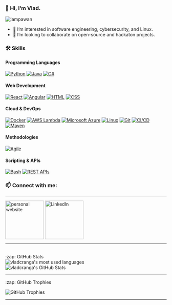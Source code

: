 ### 👋 Hi, I’m Vlad.

<p align="left"> <img src="https://komarev.com/ghpvc/?username=vladcranga&label=Views&color=blue&style=plastic" alt="iampawan" /> </p>

- 🎯 I’m interested in software engineering, cybersecurity, and Linux.
- 🤝 I’m looking to collaborate on open-source and hackaton projects.

### 🛠️ Skills

#### Programming Languages
[![Python](https://img.shields.io/badge/Python-3776AB?logo=python&logoColor=fff)](#)
[![Java](https://img.shields.io/badge/Java-%23ED8B00.svg?logo=openjdk&logoColor=white)](#)
[![C#](https://custom-icon-badges.demolab.com/badge/C%23-%23239120.svg?logo=cshrp&logoColor=white)](#)

#### Web Development
[![React](https://img.shields.io/badge/React-%2320232a.svg?logo=react&logoColor=%2361DAFB)](#)
[![Angular](https://img.shields.io/badge/Angular-DD0031?logo=angular&logoColor=white)](#)
[![HTML](https://img.shields.io/badge/HTML5-E34F26?logo=html5&logoColor=white)](#)
[![CSS](https://img.shields.io/badge/CSS3-1572B6?logo=css3&logoColor=white)](#)

#### Cloud & DevOps
[![Docker](https://img.shields.io/badge/Docker-2496ED?logo=docker&logoColor=fff)](#)
[![AWS Lambda](https://img.shields.io/badge/AWS%20Lambda-FF9900?logo=amazonaws&logoColor=white)](#)
[![Microsoft Azure](https://img.shields.io/badge/Microsoft%20Azure-0078D4?logo=microsoft-azure&logoColor=white)](#)
[![Linux](https://img.shields.io/badge/Linux-FCC624?logo=linux&logoColor=black)](#)
[![Git](https://img.shields.io/badge/Git-F05032?logo=git&logoColor=fff)](#)
[![CI/CD](https://img.shields.io/badge/CI%2FCD-4285F4?logo=google-cloud&logoColor=white)](#)
[![Maven](https://img.shields.io/badge/Maven-C71A36?logo=apache-maven&logoColor=white)](#)

#### Methodologies
[![Agile](https://img.shields.io/badge/Agile-28a745?logo=agile&logoColor=white)](#)

#### Scripting & APIs
[![Bash](https://img.shields.io/badge/Bash-4EAA25?logo=gnu-bash&logoColor=white)](#)
[![REST APIs](https://img.shields.io/badge/REST%20APIs-FF6C37?logo=postman&logoColor=white)](#)

### 📫 Connect with me:
---
[<img align="center" alt="personal website" width="120x" src="https://img.shields.io/badge/GitHub%20Pages-121013?logo=github&logoColor=white" />][website]
[<img align="center" alt="LinkedIn" width="120px" src="https://img.shields.io/badge/Linkedin-%230077B5.svg?logo=linkedin&logoColor=white" />][linkedin]

---
  <br>
  <summary>:zap: GitHub Stats</summary>
  
  <img align="left" alt="vladcranga's most used languages" src="https://github-readme-stats.vercel.app/api/top-langs/?username=vladcranga&theme=dark&langs_count=6" />
  <br>
  <img align="centre" alt="vladcranga's GitHub Stats" src="https://github-readme-stats.vercel.app/api?username=vladcranga&&show_icons=true&title_color=ffffff&icon_color=bb2acf&text_color=daf7dc&bg_color=151515" />
  <br>
  
---
<summary>:zap: GitHub Trophies</summary>

![GitHub Trophies](https://github-profile-trophy.vercel.app/?username=vladcranga&theme=onedark)

---

[website]: https://vladcranga.github.io
[linkedin]: https://www.linkedin.com/in/vlad-m-cranga-022775210/

<!---
vladcranga/vladcranga is a ✨ special ✨ repository because its `README.md` (this file) appears on your GitHub profile.
You can click the Preview link to take a look at your changes.
--->
